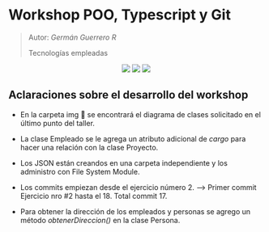 # Workshop POO, Typescript y Git

> Autor: _Germán Guerrero R_
>
> Tecnologías empleadas



<center> 
    <img src="https://img.shields.io/badge/TypeScript-blue?logo=typescript&logoColor=white" />   
    <img src="https://img.shields.io/badge/Git-F05032?logo=git&logoColor=white" />
    <img src="https://img.shields.io/badge/JSON-F05032?logo=JSON&logoColor=white" /> 
</center>



##  Aclaraciones sobre el desarrollo del workshop

- En la carpeta img 📂 se encontrará el diagrama de clases solicitado en el último punto del taller.

- La clase Empleado se le agrega un atributo adicional de _cargo_ para hacer una relación con la clase Proyecto.

- Los JSON están creandos en una carpeta independiente y los administro con File System Module. 

- Los commits empiezan desde el ejercicio número 2. --> Primer commit Ejercicio nro #2 hasta el 18. Total commit 17. 

- Para obtener la dirección de los empleados y personas se agrego un método _obtenerDireccion()_ en la clase Persona.